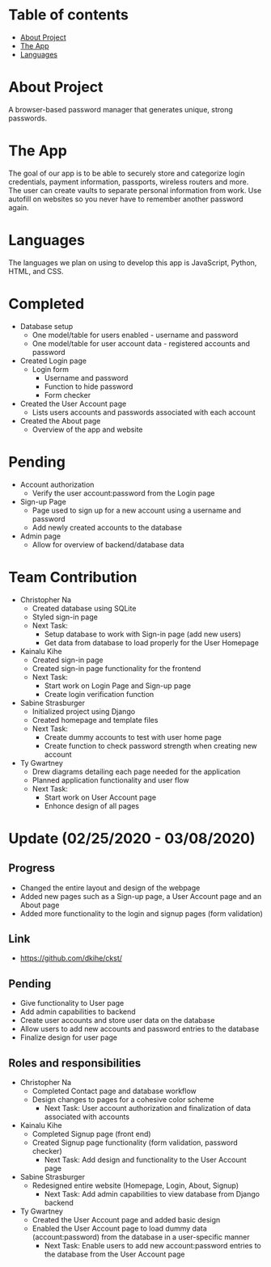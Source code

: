 # Table of contents

* [About Project](#about-project)
* [The App](#the-app)
* [Languages](#languages)

# About Project

A browser-based password manager that generates unique, strong passwords.

# The App

The goal of our app is to be able to securely store and categorize login credentials, payment information, passports, wireless routers and more. The user can create vaults to separate personal information from work. Use autofill on websites so you never have to remember another password again.

# Languages

The languages we plan on using to develop this app is JavaScript, Python, HTML, and CSS.

# Completed

* Database setup
  * One model/table for users enabled - username and password
  * One model/table for user account data - registered accounts and password
* Created Login page
  * Login form 
    * Username and password 
    * Function to hide password
    * Form checker
 * Created the User Account page
    * Lists users accounts and passwords associated with each account
 * Created the About page
    * Overview of the app and website

# Pending

* Account authorization
  * Verify the user account:password from the Login page
* Sign-up Page
  * Page used to sign up for a new account using a username and password
  * Add newly created accounts to the database
* Admin page
  * Allow for overview of backend/database data

# Team Contribution
* Christopher Na 
  * Created database using SQLite
  * Styled sign-in page
  * Next Task:
    * Setup database to work with Sign-in page (add new users)
    * Get data from database to load properly for the User Homepage
* Kainalu Kihe
  * Created sign-in page
  * Created sign-in page functionality for the frontend
  * Next Task:
    * Start work on Login Page and Sign-up page
    * Create login verification function
* Sabine Strasburger
  * Initialized project using Django
  * Created homepage and template files
  * Next Task:
    * Create dummy accounts to test with user home page
    * Create function to check password strength when creating new account
* Ty Gwartney
  * Drew diagrams detailing each page needed for the application
  * Planned application functionality and user flow
  * Next Task:
    * Start work on User Account page
    * Enhonce design of all pages

# Update (02/25/2020 - 03/08/2020)
## Progress
* Changed the entire layout and design of the webpage
* Added new pages such as a Sign-up page, a User Account page and an About page
* Added more functionality to the login and signup pages (form validation)

## Link
* https://github.com/dkihe/ckst/


## Pending
* Give functionality to User page
* Add admin capabilities to backend
* Create user accounts and store user data on the database
* Allow users to add new accounts and password entries to the database
* Finalize design for user page

## Roles and responsibilities
* Christopher Na 
  * Completed Contact page and database workflow
  * Design changes to pages for a cohesive color scheme
    * Next Task: User account authorization and finalization of data associated with accounts
* Kainalu Kihe
  * Completed Signup page (front end)
  * Created Signup page functionality (form validation, password checker)
    * Next Task: Add design and functionality to the User Account page
* Sabine Strasburger
  * Redesigned entire website (Homepage, Login, About, Signup)
    * Next Task: Add admin capabilities to view database from Django backend
* Ty Gwartney
  * Created the User Account page and added basic design
  * Enabled the User Account page to load dummy data (account:password) from the database in a user-specific manner
    * Next Task: Enable users to add new account:password entries to the database from the User Account page

    
